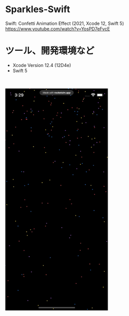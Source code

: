 # Sparkles-Swift
Swift: Confetti Animation Effect (2021, Xcode 12, Swift 5)
https://www.youtube.com/watch?v=YosPD7eFvcE

# ツール、開発環境など
- Xcode Version 12.4 (12D4e)
- Swift 5

<br><br>
![demo](https://github.com/YamamotoDesu/Sparkles/blob/main/RocketSim%20Recording%20-%20iPhone%2012%20-%202021-07-18%2015.29.05.gif)
<br><br>
